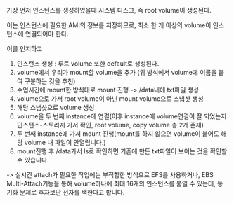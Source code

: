 가장 먼저 인스턴스를 생성하였을때 시스템 디스크, 즉 root volume이 생성된다.

이는 인스턴스에 필요한 AMI의 정보를 저장하므로, 최소 한 개 이상의 volume이 인스턴스에 연결되어야 한다.

이를 인지하고 

1. 인스턴스 생성 : 루트 volume 또한 default로 생성된다.
2. volume에서 우리가 mount할 volume을 추가 (위 방식에서 volume에 이름을 붙여 구분하는 것을 추천)
3. 수업시간에 mount한 방식대로 mount 진행 -> /data내에 txt파일 생성
4. volume으로 가서 root volume이 아닌 mount volume으로 스냅샷 생성
5. 해당 스냅샷으로 volume 생성
6. volume을 두 번째 instance에 연결(이후 instance에 volume연결이 잘 되었는지 인스턴스-스토리지 가서 확인, root volume, copy volume 총 2개 존재)
7. 두 번째 instance에 가서 mount 진행(mount를 하지 않으면 volume이 붙어도 해당 volume 내 파일이 안열립니다.)
8. mount진행 후 /data가서 ls로 확인하면 기존에 만든 txt파일이 보이는 것을 확인할 수 있습니다.

-> 실시간 attach가 필요한 작업에는 부적합한 방식으로 EFS를 사용하거나, EBS Multi-Attach기능을 통해 volume하나에 최대 16개의 인스턴스를 붙일 수 있는데, 동기화 문제로 후자보단 전자를 택한다고 합니다.